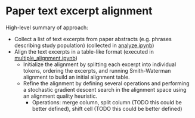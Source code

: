 # Paper text excerpt alignment

High-level summary of approach:
- Collect a list of text excerpts from paper abstracts (e.g. phrases describing study population) (collected in [analyze.ipynb](#TODO_LINK))
- Align the text excerpts in a table-like format (executed in [multiple_alignment.ipynb](multiple_alignment.md))
  - Initialize the alignment by splitting each excerpt into individual tokens, ordering the excerpts, and running Smith-Waterman alignment to build an initial alignment table.
  - Refine the alignment by defining several operations and performing a stochastic gradient descent search in the alignment space using an alignment quality heuristic.
    - Operations: merge column, split column (TODO this could be better defined), shift cell (TODO this could be better defined)
